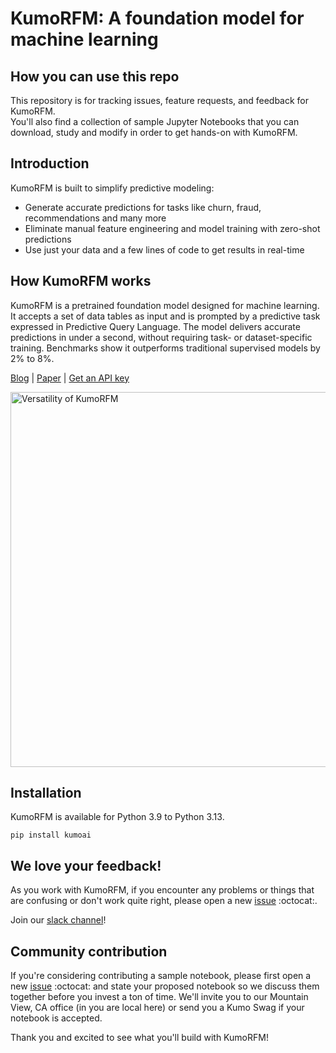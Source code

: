 # KumoRFM: A foundation model for machine learning

## How you can use this repo
This repository is for tracking issues, feature requests, and feedback for KumoRFM.  
You'll also find a collection of sample Jupyter Notebooks that you can download, study and modify in order to get hands-on with KumoRFM.

## Introduction

KumoRFM is built to simplify predictive modeling:
- Generate accurate predictions for tasks like churn, fraud, recommendations and many more
- Eliminate manual feature engineering and model training with zero-shot predictions
- Use just your data and a few lines of code to get results in real-time

## How KumoRFM works
KumoRFM is a pretrained foundation model designed for machine learning. It accepts a set of data tables as input and is prompted by a predictive task expressed in Predictive Query Language. The model delivers accurate predictions in under a second, without requiring task- or dataset-specific training. Benchmarks show it outperforms traditional supervised models by 2% to 8%.

[Blog](https://kumo.ai/company/news/kumo-relational-foundation-model/) | [Paper](https://kumo.ai/research/kumo_relational_foundation_model.pdf) | [Get an API key](https://kumorfm.ai/) 

<div align="left">
  <img src="https://kumo-sdk-public.s3.us-west-2.amazonaws.com/rfm-colabs/rfm-tasks.png"
       alt="Versatility of KumoRFM"
       width="600"
</div>

## Installation
KumoRFM is available for Python 3.9 to Python 3.13.
```
pip install kumoai
```

## We love your feedback!
As you work with KumoRFM, if you encounter any problems or things that are confusing or don't work quite right, please open a new [issue](https://github.com/kumo-ai/kumo-rfm/issues) :octocat:.

Join our [slack channel](https://join.slack.com/t/kumoaibuilders/shared_invite/zt-39jecw428-WYcsbIPJIpc80S2U5hSdyw)!

## Community contribution
If you're considering contributing a sample notebook, please first open a new [issue](https://github.com/kumo-ai/kumo-rfm/issues) :octocat: and state your proposed notebook so we discuss them together before you invest a ton of time. We'll invite you to our Mountain View, CA office (in you are local here) or send you a Kumo Swag if your notebook is accepted.

Thank you and excited to see what you'll build with KumoRFM!
